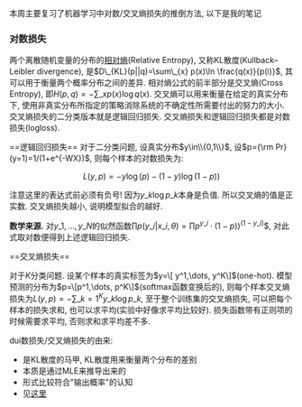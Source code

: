 本周主要复习了机器学习中对数/交叉熵损失的推倒方法, 以下是我的笔记

### 对数损失

两个离散随机变量的分布的[相对熵](https://zh.wikipedia.org/wiki/%E7%9B%B8%E5%AF%B9%E7%86%B5)(Relative Entropy), 又称KL散度(Kullback–Leibler divergence), 是$D\_{KL}(p||q)=\sum\_{x} p(x)\ln \frac{q(x)}{p(i)}$, 其可以用于衡量两个概率分布之间的差异. 相对熵公式的前半部分是交叉熵(Cross Entropy), 即$H(p,q)=-\sum\_{x}p(x)\log q(x)$. 交叉熵可以用来衡量在给定的真实分布下, 使用非真实分布所指定的策略消除系统的不确定性所需要付出的努力的大小. 交叉熵损失的二分类版本就是逻辑回归损失. 交叉熵损失和逻辑回归损失都是对数损失(logloss).


==逻辑回归损失==
对于二分类问题, 设真实分布$y\in\\{0,1\\}$, 设$p={\rm Pr}(y=1)=1/(1+e^{-WX})$, 则每个样本的对数损失为: 

$$L(y,p)=-y\log(p)-(1-y)\log(1-p))$$ 

注意这里的表达式前必须有负号! 因为$y\_k\log p\_k$本身是负值. 所以交叉熵的值是正实数. 交叉熵损失越小, 说明模型拟合的越好.

**数学来源.** 对$y\_1,\dots,y\_N$的似然函数$\prod p(y\_i|x\_i,\theta)=\prod p^{y\_i}\cdot (1-p))^{(1-y\_i)}$$, 对此式取对数便得到上述逻辑回归损失.

==交叉熵损失==

对于$K$分类问题. 设某个样本的真实标签为$y=\[ y^1,\dots, y^K\]$(one-hot). 模型预测的分布为$p=\[p^1,\dots, p^K\]$(softmax函数变换后的), 则每个样本交叉熵损失为$L(y,p) = - \sum\limits\_{k=1}^{K}y\_k\log p\_k$, 至于整个训练集的交叉熵损失, 可以把每个样本的损失求和, 也可以求平均(实验中好像求平均比较好). 损失函数带有正则项的时候需要求平均, 否则求和求平均差不多.

dui数损失/交叉熵损失的由来:
- 是KL散度的马甲, KL散度用来衡量两个分布的差别
- 本质是通过MLE来推导出来的
- 形式比较符合"输出概率"的认知
- 见[这里](https://www.zhihu.com/question/65288314)
